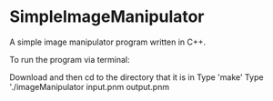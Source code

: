 SimpleImageManipulator
======================

A simple image manipulator program written in C++.


To run the program via terminal:

Download and then cd to the directory that it is in
Type 'make'
Type './imageManipulator input.pnm output.pnm
